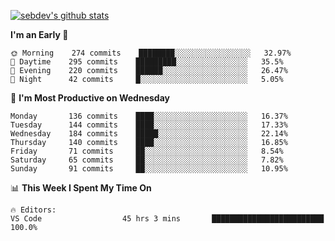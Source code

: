[![sebdev's github stats](https://github-readme-stats.vercel.app/api?username=sebdeveloper6952&theme=vue-dark)](https://github.com/anuraghazra/github-readme-stats)
<!--START_SECTION:waka-->
**I'm an Early 🐤** 

```text
🌞 Morning    274 commits    ████████░░░░░░░░░░░░░░░░░   32.97% 
🌆 Daytime    295 commits    █████████░░░░░░░░░░░░░░░░   35.5% 
🌃 Evening    220 commits    ██████░░░░░░░░░░░░░░░░░░░   26.47% 
🌙 Night      42 commits     █░░░░░░░░░░░░░░░░░░░░░░░░   5.05%

```
📅 **I'm Most Productive on Wednesday** 

```text
Monday       136 commits    ████░░░░░░░░░░░░░░░░░░░░░   16.37% 
Tuesday      144 commits    ████░░░░░░░░░░░░░░░░░░░░░   17.33% 
Wednesday    184 commits    █████░░░░░░░░░░░░░░░░░░░░   22.14% 
Thursday     140 commits    ████░░░░░░░░░░░░░░░░░░░░░   16.85% 
Friday       71 commits     ██░░░░░░░░░░░░░░░░░░░░░░░   8.54% 
Saturday     65 commits     ██░░░░░░░░░░░░░░░░░░░░░░░   7.82% 
Sunday       91 commits     ██░░░░░░░░░░░░░░░░░░░░░░░   10.95%

```


📊 **This Week I Spent My Time On** 

```text
🔥 Editors: 
VS Code                  45 hrs 3 mins       █████████████████████████   100.0%

```


<!--END_SECTION:waka-->
